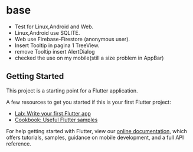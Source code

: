 # base
- Test for Linux,Android and Web.
- Linux,Android use SQLITE.
- Web use Firebase-Firestore (anonymous user).
- Insert Tooltip in pagina 1 TreeView.
- remove Tooltip insert AlertDialog
- checked the use on my mobile(still a size problem in AppBar)



## Getting Started

This project is a starting point for a Flutter application.

A few resources to get you started if this is your first Flutter project:

- [Lab: Write your first Flutter app](https://flutter.dev/docs/get-started/codelab)
- [Cookbook: Useful Flutter samples](https://flutter.dev/docs/cookbook)

For help getting started with Flutter, view our
[online documentation](https://flutter.dev/docs), which offers tutorials,
samples, guidance on mobile development, and a full API reference.
